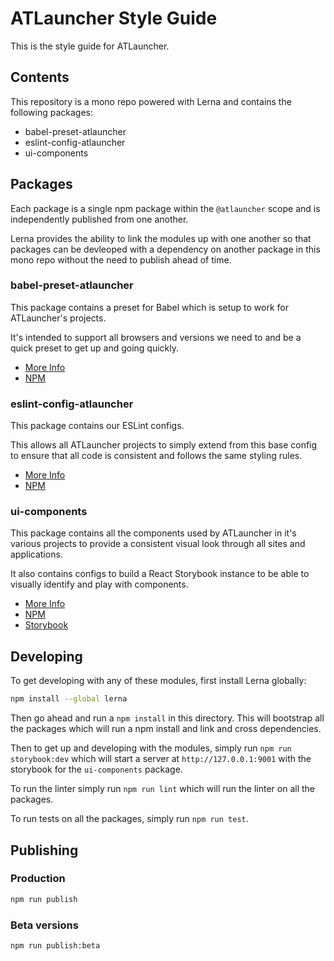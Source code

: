 # ATLauncher Style Guide

This is the style guide for ATLauncher.

## Contents

This repository is a mono repo powered with Lerna and contains the following packages:

* babel-preset-atlauncher
* eslint-config-atlauncher
* ui-components

## Packages

Each package is a single npm package within the `@atlauncher` scope and is independently published
from one another.

Lerna provides the ability to link the modules up with one another so that packages can be devleoped
with a dependency on another package in this mono repo without the need to publish ahead of time.

### babel-preset-atlauncher

This package contains a preset for Babel which is setup to work for ATLauncher's projects.

It's intended to support all browsers and versions we need to and be a quick preset to get up and
going quickly.

* [More Info](https://github.com/ATLauncher/style-guide/blob/master/babel-present-atlauncher/README.md)
* [NPM](https://www.npmjs.com/package/@atlauncher/babel-present-atlauncher)

### eslint-config-atlauncher

This package contains our ESLint configs.

This allows all ATLauncher projects to simply extend from this base config to ensure that all code
is consistent and follows the same styling rules.

* [More Info](https://github.com/ATLauncher/style-guide/blob/master/eslint-config-atlauncher/README.md)
* [NPM](https://www.npmjs.com/package/@atlauncher/eslint-config-atlauncher)

### ui-components

This package contains all the components used by ATLauncher in it's various projects to provide a
consistent visual look through all sites and applications.

It also contains configs to build a React Storybook instance to be able to visually identify and
play with components.

* [More Info](https://github.com/ATLauncher/style-guide/blob/master/ui-components/README.md)
* [NPM](https://www.npmjs.com/package/@atlauncher/ui-components)
* [Storybook](https://atlauncher.github.io/style-guide/)

## Developing

To get developing with any of these modules, first install Lerna globally:

```bash
npm install --global lerna
```

Then go ahead and run a `npm install` in this directory. This will bootstrap all the packages which
will run a npm install and link and cross dependencies.

Then to get up and developing with the modules, simply run `npm run storybook:dev` which will start
a server at `http://127.0.0.1:9001` with the storybook for the `ui-components` package.

To run the linter simply run `npm run lint` which will run the linter on all the packages.

To run tests on all the packages, simply run `npm run test`.

## Publishing

### Production

```bash
npm run publish
```

### Beta versions

```bash
npm run publish:beta
```
